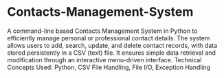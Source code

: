 # Contacts-Management-System

A command-line based Contacts Management System in Python to efficiently manage personal or professional contact details.
The system allows users to add, search, update, and delete contact records, with data stored persistently in a CSV (text) file.
It ensures simple data retrieval and modification through an interactive menu-driven interface.
Technical Concepts Used: Python, CSV File Handling, File I/O, Exception Handling
